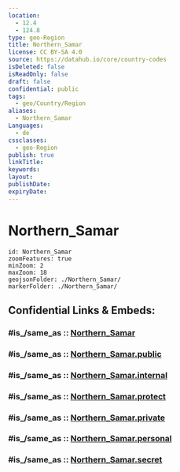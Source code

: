 ```yaml
---
location:
  - 12.4
  - 124.8
type: geo-Region
title: Northern_Samar
license: CC BY-SA 4.0
source: https://datahub.io/core/country-codes
isDeleted: false
isReadOnly: false
draft: false
confidential: public
tags:
  - geo/Country/Region
aliases:
  - Northern_Samar
Languages:
  - de
cssclasses:
  - geo-Region
publish: true
linkTitle:
keywords:
layout:
publishDate:
expiryDate:
---
```


# Northern_Samar

```leaflet
id: Northern_Samar
zoomFeatures: true 
minZoom: 2 
maxZoom: 18
geojsonFolder: ./Northern_Samar/
markerFolder: ./Northern_Samar/
```


## Confidential Links & Embeds: 

### #is_/same_as :: [Northern_Samar](/_Standards/Earth/Continent/Asia/Asia~South~East/Malay_Archipelago/Philippines/Regions~Philippines/Northern_Samar.md) 

### #is_/same_as :: [Northern_Samar.public](/_public/Earth/Continent/Asia/Asia~South~East/Malay_Archipelago/Philippines/Regions~Philippines/Northern_Samar.public.md) 

### #is_/same_as :: [Northern_Samar.internal](/_internal/Earth/Continent/Asia/Asia~South~East/Malay_Archipelago/Philippines/Regions~Philippines/Northern_Samar.internal.md) 

### #is_/same_as :: [Northern_Samar.protect](/_protect/Earth/Continent/Asia/Asia~South~East/Malay_Archipelago/Philippines/Regions~Philippines/Northern_Samar.protect.md) 

### #is_/same_as :: [Northern_Samar.private](/_private/Earth/Continent/Asia/Asia~South~East/Malay_Archipelago/Philippines/Regions~Philippines/Northern_Samar.private.md) 

### #is_/same_as :: [Northern_Samar.personal](/_personal/Earth/Continent/Asia/Asia~South~East/Malay_Archipelago/Philippines/Regions~Philippines/Northern_Samar.personal.md) 

### #is_/same_as :: [Northern_Samar.secret](/_secret/Earth/Continent/Asia/Asia~South~East/Malay_Archipelago/Philippines/Regions~Philippines/Northern_Samar.secret.md)

